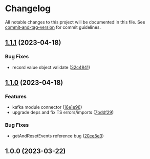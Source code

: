 # Changelog

All notable changes to this project will be documented in this file. See [commit-and-tag-version](https://github.com/absolute-version/commit-and-tag-version) for commit guidelines.

## [1.1.1](https://github.com/josemi-next/nestjs-shared/compare/v1.1.0...v1.1.1) (2023-04-18)

### Bug Fixes

- record value object validate ([32c4841](https://github.com/josemi-next/nestjs-shared/commit/32c484126c48b59644f80d7ac5a3b5711595d9ef))

## [1.1.0](https://github.com/josemi-next/nestjs-shared/compare/v1.0.0...v1.1.0) (2023-04-18)

### Features

- kafka module connector ([16e1e96](https://github.com/josemi-next/nestjs-shared/commit/16e1e96552aa6a4e48dab76a6fa2af9513d67a8e))
- upgrade deps and fix TS errors/imports ([7bddf29](https://github.com/josemi-next/nestjs-shared/commit/7bddf2957336bcd4f72aded209f7c72a64409fe7))

### Bug Fixes

- getAndResetEvents reference bug ([20ce5e3](https://github.com/josemi-next/nestjs-shared/commit/20ce5e3ee076ed9854922dc5d2dc7916a71196da))

## 1.0.0 (2023-03-22)
